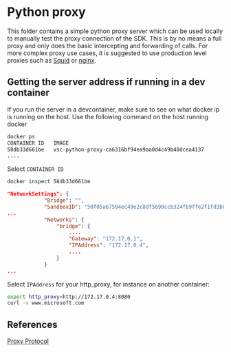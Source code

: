 # Python proxy

This folder contains a simple python proxy server which can be used locally to
manually test the proxy connection of the SDK. This is by no means a full proxy
and only does the basic intercepting and forwarding of calls. For more complex
proxy use cases, it is suggested to use production level proxies such as
[Squid](https://ubuntu.com/server/docs/proxy-servers-squid) or
[nginx](https://nginx.org/en/).

## Getting the server address if running in a dev container

If you run the server in a devcontainer, make sure to see on what docker ip is
running on the host. Use the following command on the host running docker

```sh
docker ps
CONTAINER ID   IMAGE                                                   COMMAND                  CREATED          STATUS          PORTS                    NAMES
58db33d661be   vsc-python-proxy-ca6316bf94ea9aa0d4c49b40dcea4137       "/bin/sh -c 'echo Co…"   22 minutes ago   Up 22 minutes                            keen_ardinghelli
....
```

Select `CONTAINER ID`

```sh
docker inspect 58db33d661be
```

```json
"NetworkSettings": {
            "Bridge": "",
            "SandboxID": "50f05a67594ec49e2c8df5698ccb324fb9ffe2f1fd3b85d484dce1bc1e1c1cc2",
...
            "Networks": {
                "bridge": {
                    ....
                    "Gateway": "172.17.0.1",
                    "IPAddress": "172.17.0.4",
                    ....
                }
            }
...
```

Select `IPAddress` for your http_proxy, for instance on another container:

```sh
export http_proxy=http://172.17.0.4:8080
curl -v www.microsoft.com
```

## References

[Proxy Protocol](http://www.haproxy.org/download/1.8/doc/proxy-protocol.txt)
